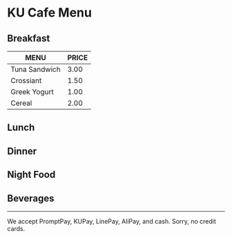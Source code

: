 # KU Cafe Menu


## Breakfast

| MENU          | PRICE |
|---------------|-------|
| Tuna Sandwich | 3.00  |
| Crossiant     | 1.50  |
| Greek Yogurt  | 1.00  |
| Cereal        | 2.00  |

## Lunch 


## Dinner


## Night Food


## Beverages



---

We accept PromptPay, KUPay, LinePay, AliPay, and cash. Sorry, no credit cards.
